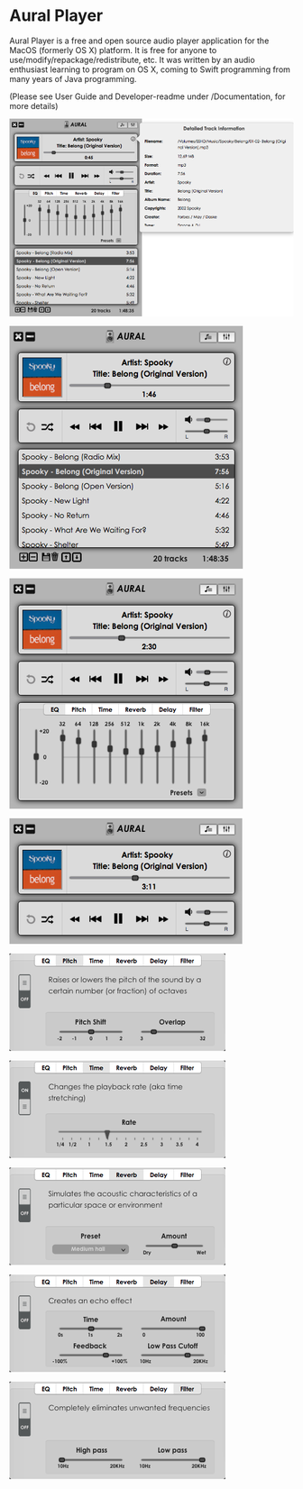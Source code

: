 # Aural Player
Aural Player is a free and open source audio player application for the MacOS (formerly OS X) platform. It is free for anyone to use/modify/repackage/redistribute, etc. It was written by an audio enthusiast learning to program on OS X, coming to Swift programming from many years of Java programming. 

(Please see User Guide and Developer-readme under /Documentation, for more details)

![App screenshot](/Documentation/Screenshots/Aural.png?raw=true "App screenshot")

![App screenshot2](/Documentation/Screenshots/Aural-playlistOnly.png?raw=true "App screenshot2")

![App screenshot3](/Documentation/Screenshots/Aural-effectsOnly.png?raw=true "App screenshot3")

![App screenshot4](/Documentation/Screenshots/Aural-compact.png?raw=true "App screenshot4")

![Pitch](/Documentation/Screenshots/Pitch.png?raw=true "Pitch Shift")

![Time](/Documentation/Screenshots/Time.png?raw=true "Time Stretch")

![Reverb](/Documentation/Screenshots/Reverb.png?raw=true "Reverb")

![Delay](/Documentation/Screenshots/Delay.png?raw=true "Delay")

![Filter](/Documentation/Screenshots/Filter.png?raw=true "Filter")

